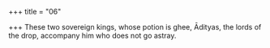 +++
title = "06"

+++
These two sovereign kings, whose potion is ghee, Ādityas, the lords of  the drop,
accompany him who does not go astray.